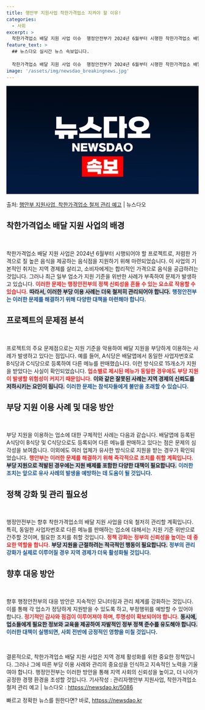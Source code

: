 ```yaml
---
title: 행안부 지원사업 착한가격업소 지켜야 할 이유!
categories:
  - 사회
excerpt: >
  착한가격업소 배달 지원 사업 이슈  행정안전부가 2024년 6월부터 시행한 착한가격업소 배달 지원 사업에서 …
feature_text: >
  ## 뉴스다오 실시간 뉴스 속보입니다.

  착한가격업소 배달 지원 사업 이슈  행정안전부가 2024년 6월부터 시행한 착한가격업소 배달 지원 사업에서 …
image: '/assets/img/newsdao_breakingnews.jpg'
---
```


![뉴스다오 속보](/assets/img/newsdao_breakingnews.jpg)

<p>출처: <a href="httpss://newsdao.kr/5086" rel="dofollow">행안부 지원사업, 착한가격업소 철저 관리 예고</a> | 뉴스다오</p>

<h2 data-ke-size="size26">착한가격업소 배달 지원 사업의 배경</h2>
<p data-ke-size="size16">&nbsp;</p>
착한가격업소 배달 지원 사업은 2024년 6월부터 시행되어야 할 프로젝트로, 저렴한 가격으로 질 높은 음식을 제공하는 음식점을 지원하기 위해 마련되었습니다. 이 사업의 기본적인 취지는 지역 경제를 살리고, 소비자에게는 합리적인 가격으로 음식을 공급하려는 것입니다. 그러나 최근 일부 업소가 지원 기준을 위반한 사례가 부족하여 문제가 발생하고 있습니다. <b><span style="color: #ee2323;">이러한 문제는 행정안전부의 정책 신뢰성을 흔들 수 있는 요소로 작용할 수 있습니다.</span></b> <b><span style="background-color: #21538527;">따라서, 이러한 부당 이용 사례는 더욱 철저히 관리되어야 합니다.</span></b> <b><span style="color: #1a5490;">행정안전부는 이러한 문제를 해결하기 위해 다양한 대책을 마련해야 합니다.</span></b>

<h2 data-ke-size="size26">프로젝트의 문제점 분석</h2>
<p data-ke-size="size16">&nbsp;</p>
프로젝트의 주요 문제점으로는 지원 기준을 악용하여 배달 지원을 부당하게 이용하는 사례가 발생하고 있다는 점입니다. 예를 들어, A식당은 배달앱에서 동일한 사업자번호로 B식당과 C식당으로 등록하여 다른 메뉴를 판매했습니다. 이런 방식으로 15개소가 지원을 받았다는 사실이 확인되었습니다. <b><span style="color: #ee2323;">업소별로 제시된 메뉴가 동일한 경우에도 부당 지원이 발생할 위험성이 커지기 때문입니다.</span></b> <b><span style="background-color: #21538527;">이와 같은 잘못된 사례는 지역 경제의 신뢰도를 저하시키는 요인이 됩니다.</span></b> <b><span style="color: #1a5490;">이러한 문제는 참석자들에게 불만을 초래할 수 있습니다.</span></b>

<h2 data-ke-size="size26">부당 지원 이용 사례 및 대응 방안</h2>
<p data-ke-size="size16">&nbsp;</p>
부당 지원을 이용하는 업소에 대한 구체적인 사례는 다음과 같습니다. 배달앱에 등록된 A식당이 B식당 및 C식당으로도 등록되어 다른 메뉴를 판매하고 있다는 점은 문제의 심각성을 보여줍니다. 이외에도 여러 업체가 유사한 방식으로 지원을 받는 경우가 확인되었습니다. <b><span style="color: #ee2323;">행안부는 이러한 문제를 해결하기 위해 즉각적으로 조치를 취할 계획입니다.</span></b> <b><span style="background-color: #21538527;">부당 지원으로 적발된 경우에는 지원 배제를 포함한 다양한 대책이 필요합니다.</span></b> <b><span style="color: #1a5490;">이러한 조치는 앞으로 유사 사례의 발생을 예방하는 데 도움이 될 것입니다.</span></b>

<h2 data-ke-size="size26">정책 강화 및 관리 필요성</h2>
<p data-ke-size="size16">&nbsp;</p>
행정안전부는 향후 착한가격업소의 배달 지원 사업을 더욱 철저히 관리할 계획입니다. 특히, 동일한 사업자번호로 다른 메뉴를 판매하는 업소에 대해서는 지원 기준 위반으로 간주할 것이며, 필요한 조치를 취할 것입니다. <b><span style="color: #ee2323;">정책 강화는 정부의 신뢰성을 높이는 데 중요한 역할을 합니다.</span></b> <b><span style="background-color: #21538527;">부당 지원을 근절하려는 적극적인 행동이 필요합니다.</span></b> <b><span style="color: #1a5490;">정부의 관리 강화가 실제로 이루어질 경우 지역 경제가 더욱 활성화될 것입니다.</span></b>

<h2 data-ke-size="size26">향후 대응 방안</h2>
<p data-ke-size="size16">&nbsp;</p>
향후 행정안전부의 대응 방안은 지속적인 모니터링과 관리 체계를 강화하는 것입니다. 이를 통해 각 업소가 정당하게 지원받을 수 있도록 하고, 부정행위를 예방할 수 있어야 합니다. <b><span style="color: #ee2323;">정기적인 감사와 점검이 이루어져야 하며, 투명성이 확보되어야 합니다.</span></b> <b><span style="background-color: #21538527;">동시에, 업소들에게 필요한 정보와 교육을 제공하여 자발적인 정부 정책 준수를 유도해야 합니다.</span></b> <b><span style="color: #1a5490;">이러한 대책이 실행되면, 사회 전반에 긍정적인 영향을 미칠 것입니다.</span></b>

<p data-ke-size="size16">&nbsp;</p>
결론적으로, 착한가격업소 배달 지원 사업은 지역 경제 활성화를 위한 중요한 정책입니다. 그러나 그에 따른 부당 이용 사례와 관리의 중요성을 인식하고 지속적인 노력을 기울여야 합니다. 행정안전부는 이러한 방안을 통해 지역 사회의 신뢰성을 높이고, 더 나아가 공정한 경쟁 환경을 조성할 것입니다. 기사작성 : 관리자행안부 지원사업, 착한가격업소 철저 관리 예고 | 뉴스다오  : <a href="httpss://newsdao.kr/5086">httpss://newsdao.kr/5086</a> 

빠르고 정확한 뉴스를 원한다면? 바로, <a href="httpss://newsdao.kr" rel="dofollow">httpss://newsdao.kr</a>


